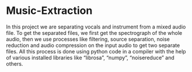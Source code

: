 # Music-Extraction
In this project we are separating vocals and instrument from a mixed audio file. To get the separated files, we first get the spectrograph of the whole audio, then we use processes like filtering, source separation, noise reduction and audio compression on the input audio to get two separate files. All this process is done using python code in a compiler with the help of various installed libraries like “librosa”, “numpy”, “noisereduce” and others.

